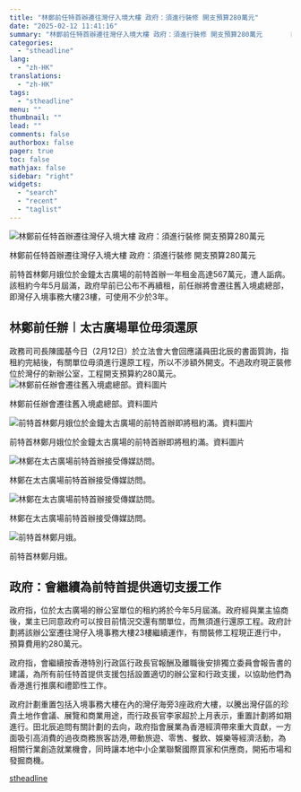 ```yaml
---
title: "林鄭前任特首辦遷往灣仔入境大樓 政府：須進行裝修 開支預算280萬元"
date: "2025-02-12 11:41:16"
summary: "林鄭前任特首辦遷往灣仔入境大樓 政府：須進行裝修 開支預算280萬元       前特首林鄭..."
categories:
  - "stheadline"
lang:
  - "zh-HK"
translations:
  - "zh-HK"
tags:
  - "stheadline"
menu: ""
thumbnail: ""
lead: ""
comments: false
authorbox: false
pager: true
toc: false
mathjax: false
sidebar: "right"
widgets:
  - "search"
  - "recent"
  - "taglist"
---
```


![林鄭前任特首辦遷往灣仔入境大樓 政府：須進行裝修 開支預算280萬元](https://image.stheadline.com/f/680p0/0x0/100/none/cf7e25fa5dc0e04036a2ebcc602be49f/stheadline/inewsmedia/20250212/_2025021211395979584.jpg)

林鄭前任特首辦遷往灣仔入境大樓 政府：須進行裝修 開支預算280萬元




前特首林鄭月娥位於金鐘太古廣場的前特首辦一年租金高達567萬元，遭人詬病。該租約今年5月屆滿，政府早前已公布不再續租，前任辦將會遷往舊入境處總部，即灣仔入境事務大樓23樓，可使用不少於3年。

林鄭前任辦︱太古廣場單位毋須還原
----------------

政務司司長陳國基今日（2月12日）於立法會大會回應議員田北辰的書面質詢，指租約完結後，有關單位毋須進行還原工程，所以不涉額外開支。不過政府現正裝修位於灣仔的新辦公室，工程開支預算約280萬元。
 ![林鄭前任辦會遷往舊入境處總部。資料圖片](https://image.hkhl.hk/f/1024p0/0x0/100/none/6cea2c4f946140354f27090afde99fa1/2025-01/NY230722IMMD019.jpg)


林鄭前任辦會遷往舊入境處總部。資料圖片



 ![前特首林鄭月娥位於金鐘太古廣場的前特首辦即將租約滿。資料圖片](https://image.hkhl.hk/f/1024p0/0x0/100/none/5cd2f7f7de4cbe152acd90f59b49da2f/2025-01/Luxstate_-_Admiralty_-_7_-_One_Pacific_Place_1d.jpg)


前特首林鄭月娥位於金鐘太古廣場的前特首辦即將租約滿。資料圖片



 ![林鄭在太古廣場前特首辦接受傳媒訪問。](https://image.hkhl.hk/f/1024p0/0x0/100/none/b13f67f45a49d5826bfaf0647c25874a/2025-01/office_2_.jpg)


林鄭在太古廣場前特首辦接受傳媒訪問。



 ![林鄭在太古廣場前特首辦接受傳媒訪問。](https://image.hkhl.hk/f/1024p0/0x0/100/none/a79896ec5753ec58fdf73ec1b1de54b0/2025-01/office.jpg)


林鄭在太古廣場前特首辦接受傳媒訪問。



 ![前特首林鄭月娥。](https://image.hkhl.hk/f/1024p0/0x0/100/none/3f9e7029e2eb18f9016b96eed691cdb5/2025-01/1_9_.jpg)


前特首林鄭月娥。




政府：會繼續為前特首提供適切支援工作
------------------

政府指，位於太古廣場的辦公室單位的租約將於今年5月屆滿。政府經與業主協商後，業主已同意政府可以按目前情況交還有關單位，而無須進行還原工程。政府計劃將該辦公室遷往灣仔入境事務大樓23樓繼續運作，有關裝修工程現正進行中，預算費用約280萬元。

政府指，會繼續按香港特別行政區行政長官報酬及離職後安排獨立委員會報告書的建議，為所有前任特首提供支援包括設置適切的辦公室和行政支援，以協助他們為香港進行推廣和禮節性工作。

政府計劃重置包括入境事務大樓在內的灣仔海旁3座政府大樓，以騰出灣仔區的珍貴土地作會議、展覽和商業用途，而行政長官李家超於上月表示，重置計劃將如期進行。田北辰追問有關計劃的去向，政府指會展業為香港經濟帶來重大貢獻，一方面吸引高消費的過夜商務旅客訪港,帶動旅遊、零售、餐飲、娛樂等經濟活動，為相關行業創造就業機會，同時讓本地中小企業聯繫國際買家和供應商，開拓市場和發掘商機。

[stheadline](https://std.stheadline.com/realtime/article/2052279/即時-港聞-林鄭前任特首辦遷往灣仔入境大樓-政府-須進行裝修-開支預算280萬元)
